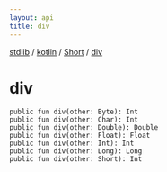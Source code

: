 ```yaml
---
layout: api
title: div
---
```

[stdlib](../../index.md) / [kotlin](../index.md) / [Short](index.md) / [div](div.md)

# div

```
public fun div(other: Byte): Int
public fun div(other: Char): Int
public fun div(other: Double): Double
public fun div(other: Float): Float
public fun div(other: Int): Int
public fun div(other: Long): Long
public fun div(other: Short): Int
```
